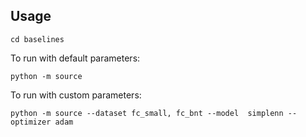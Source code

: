 ## Usage

`cd baselines`

To run with default parameters:

`python -m source`  

To run with custom parameters:

`python -m source --dataset fc_small, fc_bnt --model  simplenn --optimizer adam`